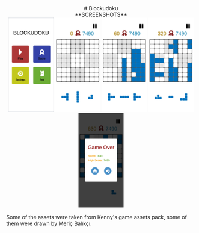 <div align="center"> # Blockudoku </div>
<div align="center">**SCREENSHOTS**</div>
<div align="center">
    <img src="/Screenshots/1.jpg" width ="120">
    <img src="/Screenshots/2.jpg" width ="120">
    <img src="/Screenshots/3.jpg" width ="120">
    <img src="/Screenshots/4.jpg" width ="120">
    <img src="/Screenshots/5.jpg" width ="120">
</div>

Some of the assets were taken from Kenny's game assets pack, some of them were drawn by Meriç Balıkçı.